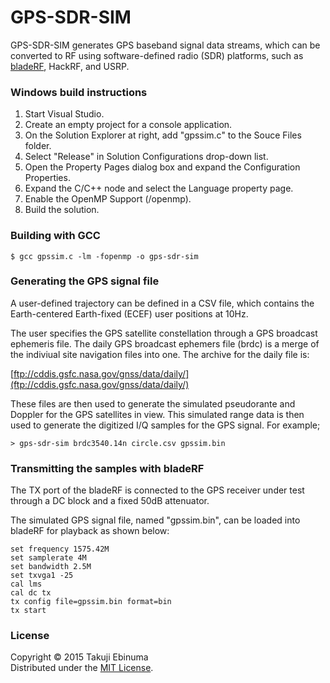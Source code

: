 # GPS-SDR-SIM

GPS-SDR-SIM generates GPS baseband signal data streams, which can be converted 
to RF using software-defined radio (SDR) platforms, such as 
[bladeRF](http://nuand.com/), HackRF, and USRP.

### Windows build instructions

1. Start Visual Studio.
2. Create an empty project for a console application.
3. On the Solution Explorer at right, add "gpssim.c" to the Souce Files folder.
4. Select "Release" in Solution Configurations drop-down list.
5. Open the Property Pages dialog box and expand the Configuration Properties.
6. Expand the C/C++ node and select the Language property page.
7. Enable the OpenMP Support (/openmp).
8. Build the solution.

### Building with GCC

```
$ gcc gpssim.c -lm -fopenmp -o gps-sdr-sim
```

### Generating the GPS signal file

A user-defined trajectory can be defined in a CSV file, which contains 
the Earth-centered Earth-fixed (ECEF) user positions at 10Hz.

The user specifies the GPS satellite constellation through a GPS broadcast 
ephemeris file. The daily GPS broadcast ephemers file (brdc) is a merge of the
indiviual site navigation files into one. The archive for the daily file is:

[ftp://cddis.gsfc.nasa.gov/gnss/data/daily/](ftp://cddis.gsfc.nasa.gov/gnss/data/daily/)

These files are then used to generate the simulated pseudorante and
Doppler for the GPS satellites in view. This simulated range data is 
then used to generate the digitized I/Q samples for the GPS signal.
For example;

```
> gps-sdr-sim brdc3540.14n circle.csv gpssim.bin
```

### Transmitting the samples with bladeRF

The TX port of the bladeRF is connected to the GPS receiver under
test through a DC block and a fixed 50dB attenuator.

The simulated GPS signal file, named "gpssim.bin", can be loaded
into bladeRF for playback as shown below:

```
set frequency 1575.42M
set samplerate 4M
set bandwidth 2.5M
set txvga1 -25
cal lms
cal dc tx
tx config file=gpssim.bin format=bin
tx start
```

### License

Copyright &copy; 2015 Takuji Ebinuma  
Distributed under the [MIT License](http://www.opensource.org/licenses/mit-license.php).
